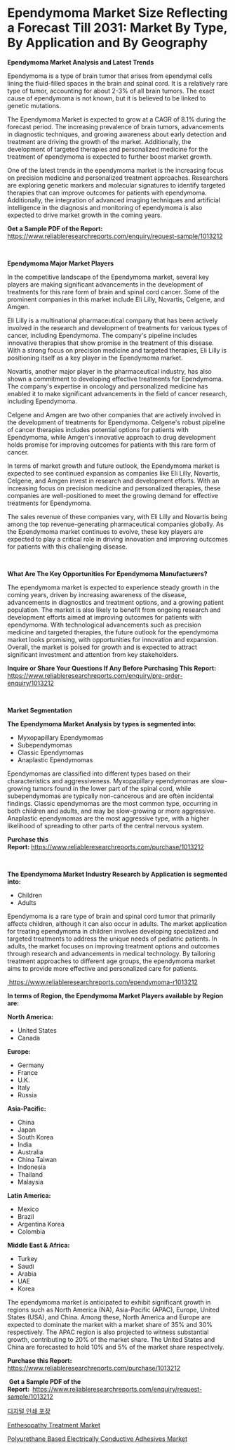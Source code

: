 <p><h1>Ependymoma Market Size Reflecting a Forecast Till 2031: Market By Type, By Application and By Geography</h1></p><p><strong>Ependymoma Market Analysis and Latest Trends</strong></p>
<p><p>Ependymoma is a type of brain tumor that arises from ependymal cells lining the fluid-filled spaces in the brain and spinal cord. It is a relatively rare type of tumor, accounting for about 2-3% of all brain tumors. The exact cause of ependymoma is not known, but it is believed to be linked to genetic mutations.</p><p>The Ependymoma Market is expected to grow at a CAGR of 8.1% during the forecast period. The increasing prevalence of brain tumors, advancements in diagnostic techniques, and growing awareness about early detection and treatment are driving the growth of the market. Additionally, the development of targeted therapies and personalized medicine for the treatment of ependymoma is expected to further boost market growth.</p><p>One of the latest trends in the ependymoma market is the increasing focus on precision medicine and personalized treatment approaches. Researchers are exploring genetic markers and molecular signatures to identify targeted therapies that can improve outcomes for patients with ependymoma. Additionally, the integration of advanced imaging techniques and artificial intelligence in the diagnosis and monitoring of ependymoma is also expected to drive market growth in the coming years.</p></p>
<p><strong>Get a Sample PDF of the Report:&nbsp;</strong> <a href="https://www.reliableresearchreports.com/enquiry/request-sample/1013212">https://www.reliableresearchreports.com/enquiry/request-sample/1013212</a></p>
<p>&nbsp;</p>
<p><strong>Ependymoma Major Market Players</strong></p>
<p><p>In the competitive landscape of the Ependymoma market, several key players are making significant advancements in the development of treatments for this rare form of brain and spinal cord cancer. Some of the prominent companies in this market include Eli Lilly, Novartis, Celgene, and Amgen.</p><p>Eli Lilly is a multinational pharmaceutical company that has been actively involved in the research and development of treatments for various types of cancer, including Ependymoma. The company's pipeline includes innovative therapies that show promise in the treatment of this disease. With a strong focus on precision medicine and targeted therapies, Eli Lilly is positioning itself as a key player in the Ependymoma market.</p><p>Novartis, another major player in the pharmaceutical industry, has also shown a commitment to developing effective treatments for Ependymoma. The company's expertise in oncology and personalized medicine has enabled it to make significant advancements in the field of cancer research, including Ependymoma.</p><p>Celgene and Amgen are two other companies that are actively involved in the development of treatments for Ependymoma. Celgene's robust pipeline of cancer therapies includes potential options for patients with Ependymoma, while Amgen's innovative approach to drug development holds promise for improving outcomes for patients with this rare form of cancer.</p><p>In terms of market growth and future outlook, the Ependymoma market is expected to see continued expansion as companies like Eli Lilly, Novartis, Celgene, and Amgen invest in research and development efforts. With an increasing focus on precision medicine and personalized therapies, these companies are well-positioned to meet the growing demand for effective treatments for Ependymoma.</p><p>The sales revenue of these companies vary, with Eli Lilly and Novartis being among the top revenue-generating pharmaceutical companies globally. As the Ependymoma market continues to evolve, these key players are expected to play a critical role in driving innovation and improving outcomes for patients with this challenging disease.</p></p>
<p>&nbsp;</p>
<p><strong>What Are The Key Opportunities For Ependymoma Manufacturers?</strong></p>
<p><p>The ependymoma market is expected to experience steady growth in the coming years, driven by increasing awareness of the disease, advancements in diagnostics and treatment options, and a growing patient population. The market is also likely to benefit from ongoing research and development efforts aimed at improving outcomes for patients with ependymoma. With technological advancements such as precision medicine and targeted therapies, the future outlook for the ependymoma market looks promising, with opportunities for innovation and expansion. Overall, the market is poised for growth and is expected to attract significant investment and attention from key stakeholders.</p></p>
<p><strong>Inquire or Share Your Questions If Any Before Purchasing This Report:</strong> <a href="https://www.reliableresearchreports.com/enquiry/pre-order-enquiry/1013212">https://www.reliableresearchreports.com/enquiry/pre-order-enquiry/1013212</a></p>
<p>&nbsp;</p>
<p><strong>Market Segmentation</strong></p>
<p><strong>The Ependymoma Market Analysis by types is segmented into:</strong></p>
<p><ul><li>Myxopapillary Ependymomas</li><li>Subependymomas</li><li>Classic Ependymomas</li><li>Anaplastic Ependymomas</li></ul></p>
<p><p>Ependymomas are classified into different types based on their characteristics and aggressiveness. Myxopapillary ependymomas are slow-growing tumors found in the lower part of the spinal cord, while subependymomas are typically non-cancerous and are often incidental findings. Classic ependymomas are the most common type, occurring in both children and adults, and may be slow-growing or more aggressive. Anaplastic ependymomas are the most aggressive type, with a higher likelihood of spreading to other parts of the central nervous system.</p></p>
<p><strong>Purchase this Report:&nbsp;</strong><a href="https://www.reliableresearchreports.com/purchase/1013212">https://www.reliableresearchreports.com/purchase/1013212</a></p>
<p>&nbsp;</p>
<p><strong>The Ependymoma Market Industry Research by Application is segmented into:</strong></p>
<p><ul><li>Children</li><li>Adults</li></ul></p>
<p><p>Ependymoma is a rare type of brain and spinal cord tumor that primarily affects children, although it can also occur in adults. The market application for treating ependymoma in children involves developing specialized and targeted treatments to address the unique needs of pediatric patients. In adults, the market focuses on improving treatment options and outcomes through research and advancements in medical technology. By tailoring treatment approaches to different age groups, the ependymoma market aims to provide more effective and personalized care for patients.</p></p>
<p><a href="https://www.reliableresearchreports.com/ependymoma-r1013212">&nbsp;https://www.reliableresearchreports.com/ependymoma-r1013212</a></p>
<p><strong>In terms of Region, the Ependymoma Market Players available by Region are:</strong></p>
<p>
    <p> <strong> North America: </strong>
        <ul>
            <li>United States</li>
            <li>Canada</li>
        </ul>
        </p> 
    <p> <strong> Europe: </strong>
        <ul>
            <li>Germany</li>
            <li>France</li>
            <li>U.K.</li>
            <li>Italy</li>
            <li>Russia</li>
        </ul>
        </p> 
    <p> <strong> Asia-Pacific: </strong>
        <ul>
            <li>China</li>
            <li>Japan</li>
            <li>South Korea</li>
            <li>India</li>
            <li>Australia</li>
            <li>China Taiwan</li>
            <li>Indonesia</li>
            <li>Thailand</li>
            <li>Malaysia</li>
        </ul>
        </p> 
    <p> <strong> Latin America: </strong>
        <ul>
            <li>Mexico</li>
            <li>Brazil</li>
            <li>Argentina Korea</li>
            <li>Colombia</li>
        </ul>
        </p> 
    <p> <strong> Middle East & Africa: </strong>
        <ul>
            <li>Turkey</li>
            <li>Saudi</li>
            <li>Arabia</li>
            <li>UAE</li>
            <li>Korea</li>
        </ul>
    </p>
    </p>
<p><p>The ependymoma market is anticipated to exhibit significant growth in regions such as North America (NA), Asia-Pacific (APAC), Europe, United States (USA), and China. Among these, North America and Europe are expected to dominate the market with a market share of 35% and 30% respectively. The APAC region is also projected to witness substantial growth, contributing to 20% of the market share. The United States and China are forecasted to hold 10% and 5% of the market share respectively.</p></p>
<p><strong>Purchase this Report: </strong><a href="https://www.reliableresearchreports.com/purchase/1013212">https://www.reliableresearchreports.com/purchase/1013212</a></p>
<p>&nbsp;<strong>Get a Sample PDF of the Report:&nbsp;&nbsp;</strong><a href="https://www.reliableresearchreports.com/enquiry/request-sample/1013212">https://www.reliableresearchreports.com/enquiry/request-sample/1013212</a></p>
<p><strong></strong></p>
<p><p><a href="https://github.com/vdhdwjyp90142/Market-Research-Report-List-2/blob/main/909577948513.md">디지털 인쇄 포장</a></p><p><a href="https://github.com/lbird53714/Market-Research-Report-List-4/blob/main/enthesopathy-treatment-market.md">Enthesopathy Treatment Market</a></p><p><a href="https://issuu.com/reportprime-2/docs/polyurethane-based-electrically-conductive-adhesiv">Polyurethane Based Electrically Conductive Adhesives Market</a></p></p>